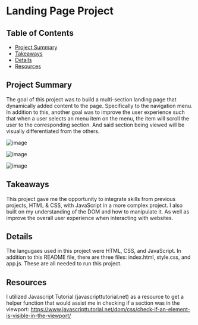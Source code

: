 # Landing Page Project

## Table of Contents

* [Project Summary](#projectsummary)
* [Takeaways](#takeaways)
* [Details](#details)
* [Resources](#resources)

## Project Summary

The goal of this project was to build a multi-section landing page that dynamically added content to the page. Specifically to the navigation menu. In addition to this, another goal was to improve the user experience such that when a user selects an menu item on the menu, the item will scroll the user to the corresponding section. And said section being viewed will be visually differentiated from the others.

![image](https://user-images.githubusercontent.com/47795311/200973552-b2cd3918-be58-4de7-947a-9a2138b2b5b1.png)

![image](https://user-images.githubusercontent.com/47795311/200973589-342a22e3-6917-4807-a915-43894d4c3ce5.png)

![image](https://user-images.githubusercontent.com/47795311/200973609-c028376d-bd7d-4b8e-8bdc-eecddb2548b3.png)


## Takeaways
This project gave me the opportunity to integrate skills from previous projects, HTML & CSS, with JavaScript in a more complex project. I also built on my understanding of the DOM and how to manipulate it. As well as improve the overall user experience when interacting with websites. 

## Details
The langugaes used in this project were HTML, CSS, and JavaScript. In addition to this README file, there are three files: index.html, style.css, and app.js. These are all needed to run this project. 

## Resources
I utilized Javascript Tutorial (javascripttutorial.net) as a resource to get a helper function that would assist me in checking if a section was in the viewport: https://www.javascripttutorial.net/dom/css/check-if-an-element-is-visible-in-the-viewport/
